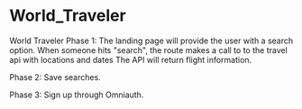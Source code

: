 # World_Traveler
World Traveler
Phase 1:
The landing page will provide the user with a search option. When someone hits "search",
the route makes a call to to the travel api with locations and dates
The API will return flight information.

Phase 2:
Save searches.

Phase 3:
Sign up through Omniauth.
